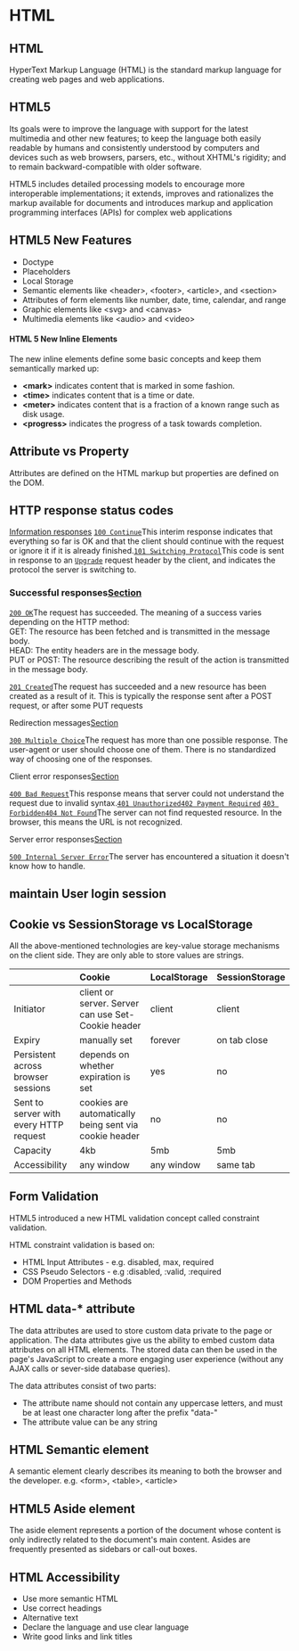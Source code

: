 # HTML

## HTML

HyperText Markup Language \(HTML\) is the standard markup language for creating web pages and web applications.

## **HTML5**

Its goals were to improve the language with support for the latest multimedia and other new features; to keep the language both easily readable by humans and consistently understood by computers and devices such as web browsers, parsers, etc., without XHTML's rigidity; and to remain backward-compatible with older software.

HTML5 includes detailed processing models to encourage more interoperable implementations; it extends, improves and rationalizes the markup available for documents and introduces markup and application programming interfaces \(APIs\) for complex web applications

## HTML5 New Features

* Doctype
* Placeholders
* Local Storage
* Semantic elements like &lt;header&gt;, &lt;footer&gt;, &lt;article&gt;, and &lt;section&gt;
* Attributes of form elements like number, date, time, calendar, and range
* Graphic elements like &lt;svg&gt; and &lt;canvas&gt;
* Multimedia elements like &lt;audio&gt; and &lt;video&gt;



#### HTML 5 New Inline Elements <a id="mntl-sc-block_1-0-15"></a>

The new inline elements define some basic concepts and keep them semantically marked up:

* **&lt;mark&gt;** indicates content that is marked in some fashion.
* **&lt;time&gt;** indicates content that is a time or date.
* **&lt;meter&gt;** indicates content that is a fraction of a known range such as disk usage.
* **&lt;progress&gt;** indicates the progress of a task towards completion.

## Attribute vs Property

Attributes are defined on the HTML markup but properties are defined on the DOM.

## HTTP response status codes

[Information responses](https://developer.mozilla.org/en-US/docs/Web/HTTP/Status#Information_responses) [`100 Continue`](https://developer.mozilla.org/en-US/docs/Web/HTTP/Status/100)This interim response indicates that everything so far is OK and that the client should continue with the request or ignore it if it is already finished.[`101 Switching Protocol`](https://developer.mozilla.org/en-US/docs/Web/HTTP/Status/101)This code is sent in response to an [`Upgrade`](https://developer.mozilla.org/en-US/docs/Web/HTTP/Headers/Upgrade) request header by the client, and indicates the protocol the server is switching to.

### Successful responses[Section](https://developer.mozilla.org/en-US/docs/Web/HTTP/Status#Successful_responses) <a id="Successful_responses"></a>

[`200 OK`](https://developer.mozilla.org/en-US/docs/Web/HTTP/Status/200)The request has succeeded. The meaning of a success varies depending on the HTTP method:  
GET: The resource has been fetched and is transmitted in the message body.  
HEAD: The entity headers are in the message body.  
PUT or POST: The resource describing the result of the action is transmitted in the message body.

[`201 Created`](https://developer.mozilla.org/en-US/docs/Web/HTTP/Status/201)The request has succeeded and a new resource has been created as a result of it. This is typically the response sent after a POST request, or after some PUT requests

Redirection messages[Section](https://developer.mozilla.org/en-US/docs/Web/HTTP/Status#Redirection_messages)

[`300 Multiple Choice`](https://developer.mozilla.org/en-US/docs/Web/HTTP/Status/300)The request has more than one possible response. The user-agent or user should choose one of them. There is no standardized way of choosing one of the responses.

Client error responses[Section](https://developer.mozilla.org/en-US/docs/Web/HTTP/Status#Client_error_responses)

[`400 Bad Request`](https://developer.mozilla.org/en-US/docs/Web/HTTP/Status/400)This response means that server could not understand the request due to invalid syntax.[`401 Unauthorized`](https://developer.mozilla.org/en-US/docs/Web/HTTP/Status/401)[`402 Payment Required`](https://developer.mozilla.org/en-US/docs/Web/HTTP/Status/402) [`403 Forbidden`](https://developer.mozilla.org/en-US/docs/Web/HTTP/Status/403)[`404 Not Found`](https://developer.mozilla.org/en-US/docs/Web/HTTP/Status/404)The server can not find requested resource. In the browser, this means the URL is not recognized. 

Server error responses[Section](https://developer.mozilla.org/en-US/docs/Web/HTTP/Status#Server_error_responses)

[`500 Internal Server Error`](https://developer.mozilla.org/en-US/docs/Web/HTTP/Status/500)The server has encountered a situation it doesn't know how to handle.  


## maintain User login session <a id="ext-gen29"></a>

## Cookie vs SessionStorage vs LocalStorage

All the above-mentioned technologies are key-value storage mechanisms on the client side. They are only able to store values are strings.

|  | Cookie | LocalStorage | SessionStorage |
| :--- | :--- | :--- | :--- |
| Initiator | client or server. Server can use Set-Cookie header | client | client |
| Expiry | manually set | forever | on tab close |
| Persistent across browser sessions | depends on whether expiration is set | yes | no |
| Sent to server with every HTTP request | cookies are automatically being sent via cookie header | no | no |
| Capacity | 4kb | 5mb | 5mb |
| Accessibility | any window | any window | same tab |

## Form Validation 

HTML5 introduced a new HTML validation concept called constraint validation. 

HTML constraint validation is based on: 

* HTML Input Attributes - e.g. disabled, max, required
* CSS Pseudo Selectors - e.g :disabled, :valid, :required
* DOM Properties and Methods 

## HTML data-\* attribute

The data attributes are used to store custom data private to the page or application. The data attributes give us the ability to embed custom data attributes on all HTML elements. The stored data can then be used in the page's JavaScript to create a more engaging user experience \(without any AJAX calls or sever-side database queries\). 

The data attributes consist of two parts:

* The attribute name should not contain any uppercase letters, and must be at least one character long after the prefix "data-"
* The attribute value can be any string

## HTML Semantic element

A semantic element clearly describes its meaning to both the browser and the developer. e.g. &lt;form&gt;, &lt;table&gt;, &lt;article&gt;

## HTML5 Aside element

The aside element represents a portion of the document whose content is only indirectly related to the document's main content. Asides are frequently presented as sidebars or call-out boxes.

## HTML Accessibility

* Use more semantic HTML
* Use correct headings
* Alternative text
* Declare the language and use clear language
* Write good links and link titles



